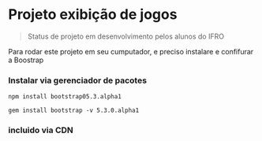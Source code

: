 # Projeto exibição de  jogos 

>  Status de projeto em desenvolvimento pelos alunos do IFRO

Para rodar este projeto em seu cumputador, e preciso instalare e confifurar a  Boostrap

### Instalar via gerenciador de pacotes

```
npm install bootstrap05.3.alpha1
```

```
gem install bootstrap -v 5.3.0.alpha1
```

### incluido via CDN
```


